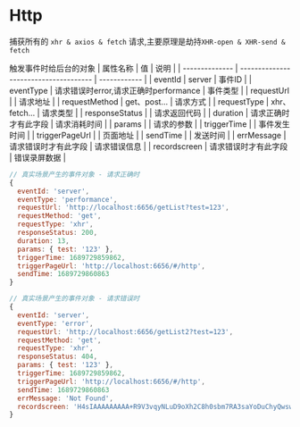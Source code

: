 # Http
捕获所有的 `xhr & axios & fetch` 请求,主要原理是劫持`XHR-open & XHR-send & fetch`

触发事件时给后台的对象
| 属性名称       | 值                                    | 说明         |
| -------------- | ------------------------------------- | ------------ |
| eventId        | server                                | 事件ID       |
| eventType      | 请求错误时error,请求正确时performance | 事件类型     |
| requestUrl     |                                       | 请求地址     |
| requestMethod  | get、post...                          | 请求方式     |
| requestType    | xhr、fetch...                         | 请求类型     |
| responseStatus |                                       | 请求返回代码 |
| duration       | 请求正确时才有此字段                  | 请求消耗时间 |
| params         |                                       | 请求的参数   |
| triggerTime    |                                       | 事件发生时间 |
| triggerPageUrl |                                       | 页面地址     |
| sendTime       |                                       | 发送时间     |
| errMessage     | 请求错误时才有此字段                  | 请求错误信息 |
| recordscreen   | 请求错误时才有此字段                  | 错误录屏数据 |

``` js
// 真实场景产生的事件对象 - 请求正确时
{
  eventId: 'server',
  eventType: 'performance',
  requestUrl: 'http://localhost:6656/getList?test=123',
  requestMethod: 'get',
  requestType: 'xhr',
  responseStatus: 200,
  duration: 13,
  params: { test: '123' },
  triggerTime: 1689729859862,
  triggerPageUrl: 'http://localhost:6656/#/http',
  sendTime: 1689729860863
}

// 真实场景产生的事件对象 - 请求错误时
{
  eventId: 'server',
  eventType: 'error',
  requestUrl: 'http://localhost:6656/getList2?test=123',
  requestMethod: 'get',
  requestType: 'xhr',
  responseStatus: 404,
  params: { test: '123' },
  triggerTime: 1689729859862,
  triggerPageUrl: 'http://localhost:6656/#/http',
  sendTime: 1689729860863
  errMessage: 'Not Found',
  recordscreen: 'H4sIAAAAAAAAA+R9V3vqyNLuD9oXh2C8h0sbm7RA3saYoDuChyQwswATfv2p6' // 错误录屏数据
}
```